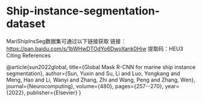 # Ship-instance-segmentation-dataset
MariShipInsSeg数据集可通过以下链接获取
链接：https://pan.baidu.com/s/1bWHwDTOdYo6DwoXank0Hiw
提取码：HEU3
Citing References 

@article{sun2022global,
  title={Global Mask R-CNN for marine ship instance segmentation},
  author={Sun, Yuxin and Su, Li and Luo, Yongkang and Meng, Hao and Li, Wanyi and Zhang, Zhi and Wang, Peng and Zhang, Wen},
  journal={Neurocomputing},
  volume={480},
  pages={257--270},
  year={2022},
  publisher={Elsevier}
}

